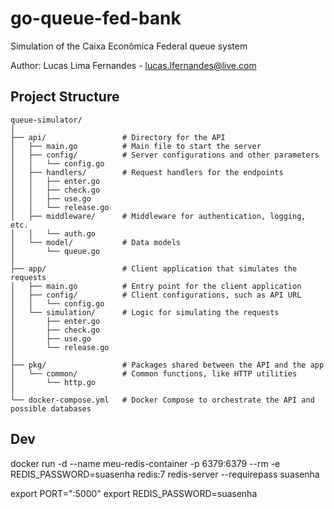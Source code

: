 # go-queue-fed-bank

Simulation of the Caixa Econômica Federal queue system

Author: Lucas Lima Fernandes - lucas.lfernandes@live.com

## Project Structure

```plaintext
queue-simulator/
│
├── api/                 # Directory for the API
│   ├── main.go          # Main file to start the server
│   ├── config/          # Server configurations and other parameters
│   │   └── config.go
│   ├── handlers/        # Request handlers for the endpoints
│   │   ├── enter.go
│   │   ├── check.go
│   │   ├── use.go
│   │   └── release.go
│   ├── middleware/      # Middleware for authentication, logging, etc.
│   │   └── auth.go
│   └── model/           # Data models
│       └── queue.go
│
├── app/                 # Client application that simulates the requests
│   ├── main.go          # Entry point for the client application
│   ├── config/          # Client configurations, such as API URL
│   │   └── config.go
│   └── simulation/      # Logic for simulating the requests
│       ├── enter.go
│       ├── check.go
│       ├── use.go
│       └── release.go
│
├── pkg/                 # Packages shared between the API and the app
│   └── common/          # Common functions, like HTTP utilities
│       └── http.go
│
└── docker-compose.yml   # Docker Compose to orchestrate the API and possible databases

```

## Dev

docker run -d --name meu-redis-container -p 6379:6379 --rm -e REDIS_PASSWORD=suasenha redis:7 redis-server --requirepass suasenha

export PORT=":5000"
export REDIS_PASSWORD=suasenha

